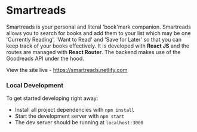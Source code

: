 # Smartreads

Smartreads is your personal and literal 'book'mark companion. Smartreads allows you to search for books and add them to your list which may be one 'Currently Reading', 'Want to Read' and 'Save for Later' so that you can keep track of your books effectively. 
It is developed with **React JS** and the routes are managed with **React Router**. The backend makes use of the Goodreads API under the hood. 

View the site live - https://smartreads.netlify.com

### Local Development 

To get started developing right away:

* Install all project dependencies with `npm install`
* Start the development server with `npm start`
* The dev server should be running at `localhost:3000`

